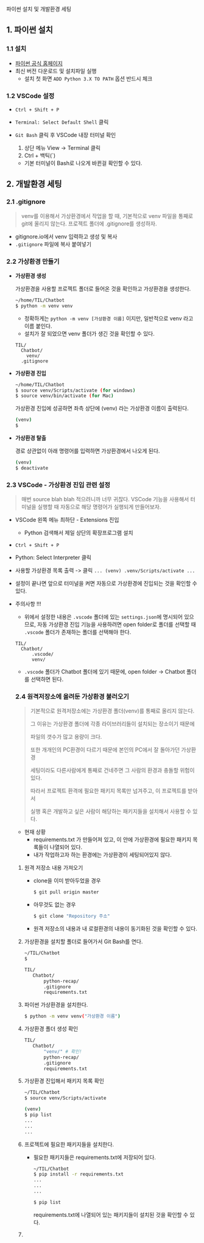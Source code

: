 파이썬 설치 및 개발환경 세팅

 ## 1. 파이썬 설치

### 1.1 설치

* [파이썬 공식 홈페이지](https://www.python.org/downloads/)
* 최신 버전 다운로드 및 설치파일 실행
  * 설치 첫 화면 `ADD Python 3.X TO PATH` 옵션 반드시 체크

### 1.2 VSCode 설정

* `Ctrl + Shift + P` 

* `Terminal: Select Default Shell` 클릭

* `Git Bash` 클릭 후 VSCode 내장 터미널 확인

  1. 상단 메뉴 View -> Terminal 클릭 
  2. Ctrl + 백틱(`) 

  * 기본 터미널이 Bash로 나오게 바뀐걸 확인할 수 있다.



## 2. 개발환경 세팅

### 2.1 .gitignore 

> venv를 이용해서 가상환경에서 작업을 할 때, 기본적으로 venv 파일을 통째로 git에 올리지 않는다. 프로젝트 폴더에 .gitignore를 생성하자.

* gitignore.io에서 venv 입력하고 생성 및 복사
* `.gitignore` 파일에 복사 붙여넣기

### 2.2 가상환경 만들기

* **가상환경 생성**

  가상환경을 사용할 프로젝트 폴더로 들어온 것을 확인하고 가상환경을 생성한다.

  ```bash
  ~/home/TIL/Chatbot
  $ python -m venv venv
  ```

  * 정확하게는 `python -m venv [가상환경 이름]` 이지만, 일반적으로 venv 라고 이름 붙인다.
  * 설치가 잘 되었으면 venv 폴더가 생긴 것을 확인할 수 있다.

  ```
  TIL/
    Chatbot/
      venv/
  	.gitignore
  ```

* **가상환경 진입**

  ```bash
  ~/home/TIL/Chatbot
  $ source venv/Scripts/activate (for windows)
  $ source venv/bin/activate (for Mac)
  ```
  가상환경 진입에 성공하면 좌측 상단에 (venv) 라는 가상환경 이름이 출력된다.

  ```bash
  (venv)
  $ 
  ```

* **가상환경 탈출**

  경로 상관없이 아래 명령어를 입력하면 가상환경에서 나오게 된다.

  ```bash
  (venv)
  $ deactivate
  ```

### 2.3 VSCode - 가상환경 진입 관련 설정

> 매번 source blah blah 적으려니까 너무 귀찮다. VSCode 기능을 사용해서 터미널을 실행할 때 자동으로 해당 명령어가 실행되게 만들어보자.

* VSCode 왼쪽 메뉴 최하단 - Extensions 진입 
  * Python 검색해서 제일 상단의 확장프로그램 설치
* `Ctrl + Shift + P` 
* Python: Select Interpreter 클릭
* 사용할 가상환경 목록 출력 -> 클릭  `... (venv) .venv/Scripts/activate ... `

* 설정이 끝나면 앞으로 터미널을 켜면 자동으로 가상환경에 진입되는 것을 확인할 수 있다.



* 주의사항 !!!

  * 위에서 설정한 내용은 `.vscode` 폴더에 있는 `settings.json`에 명시되어 있으므로, 자동 가상환경 진입 기능을 사용하려면 open folder로 폴더를 선택할 때 `.vscode` 폴더가 존재하는 폴더를 선택해야 한다.

  ```
  TIL/
    Chatbot/
    	.vscode/
    	venv/
  ```

  * `.vscode` 폴더가 Chatbot 폴더에 있기 때문에, open folder -> Chatbot 폴더를 선택하면 된다.
  
  ### 2.4 원격저장소에 올려둔 가상환경 불러오기
  
  > 기본적으로 원격저장소에는 가상환경 폴더(venv)를 통째로 올리지 않는다.
  >
  > 그 이유는 가상환경 폴더에 각종 라이브러리들이 설치되는 장소이기 때문에
  >
  > 파일의 갯수가 많고 용량이 크다.
  >
  > 
  >
  > 또한 개개인의 PC환경이 다르기 때문에 본인의 PC에서 잘 돌아가던 가상환경
  >
  > 세팅이라도 다른사람에게 통째로 건네주면 그 사람의 환경과 충돌할 위험이 있다.
  >
  > 
  >
  > 따라서 프로젝트 환격에 필요한 패키지 목록만 넘겨주고, 이 프로젝트를 받아서
  >
  > 실행 혹은 개발하고 싶은 사람이 해당하는 패키지들을 설치해서 사용할 수 있다.
  
  * 현재 상황
    * requirements.txt 가 만들어져 있고, 이 안에 가상환경에 필요한 패키지 목록들이 나열되어 있다.
    * 내가 작업하고자 하는 환경에는 가상환경이 세팅되어있지 않다.
  
  1. 원격 저장소 내용 가져오기
  
     * clone을 이미 받아두었을 경우
  
       ```bash
       $ git pull origin master
       ```
  
       
  
     * 아무것도 없는 경우
  
       ```bash
       $ git clone "Repository 주소"
       ```
  
     * 원격 저장소의 내용과 내 로컬환경의 내용이 동기화된 것을 확인할 수 있다.
  
  2. 가상환경을 설치할 폴더로 들어가서 Git Bash를 연다.
  
     ```bash
     ~/TIL/Chatbot
     $
     ```
  
     ```bash
     TIL/
     	Chatbot/
     		python-recap/
     		.gitignore
     		requirements.txt
     ```
  
  3. 파이썬 가상환경을 설치한다.
  
     ```bash
     $ python -m venv venv("가상환경 이름")
     ```
  
  4. 가상환경 폴더 생성 확인
  
     ```bash
     TIL/
     	Chatbot/
     		"venv/" # 확인!
     		python-recap/
     		.gitignore
     		requirements.txt
     ```
  
  5. 가상환경 진입해서 패키지 목록 확인
  
     ```bash
     ~/TIL/Chatbot
     $ source venv/Scripts/activate
     
     (venv)
     $ pip list
     ...
     ...
     ...
     ```
  
  6. 프로젝트에 필요한 패키지들을 설치한다.
  
     * 필요한 패키지들은 requirements.txt에 저장되어 있다.
  
       ```bash
       ~/TIL/Chatbot
       $ pip install -r requirements.txt
       ...
       ...
       ...
       ```
  
       ```bash
       $ pip list
       ```
  
       requirements.txt에 나열되어 있는 패키지들이 설치된 것을 확인할 수 있다.
  
  7. 